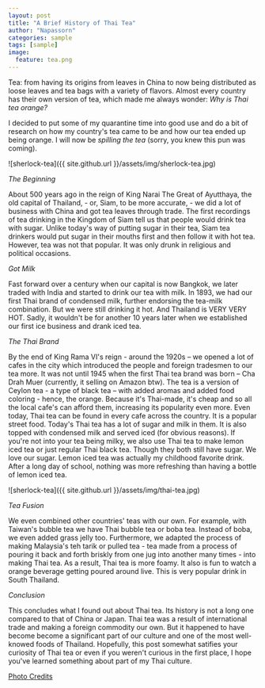 ```yaml
---
layout: post
title: "A Brief History of Thai Tea"
author: "Napassorn"
categories: sample
tags: [sample]
image:
  feature: tea.png
---
```

Tea: from having its origins from leaves in China to now being distributed as loose leaves and tea bags with a variety of flavors. Almost every country has their own version of tea, which made me always wonder: *Why is Thai tea orange?*

I decided to put some of my quarantine time into good use and do a bit of research on how my country's tea came to be and how our tea ended up being orange. I will now be *spilling the tea* (sorry, you knew this pun was coming).

![sherlock-tea]({{ site.github.url }}/assets/img/sherlock-tea.jpg)

*The Beginning*

About 500 years ago in the reign of King Narai The Great of Ayutthaya, the old capital of Thailand, - or, Siam, to be more accurate, - we did a lot of business with China and got tea leaves through trade. The first recordings of tea drinking in the Kingdom of Siam tell us that people would drink tea with sugar. Unlike today's way of putting sugar in their tea, Siam tea drinkers would put sugar in their mouths first and then follow it with hot tea. However, tea was not that popular. It was only drunk in religious and political occasions.

*Got Milk*

Fast forward over a century when our capital is now Bangkok, we later traded with India and started to drink our tea with milk. In 1893, we had our first Thai brand of condensed milk, further endorsing the tea-milk combination. But we were still drinking it hot. And Thailand is VERY VERY HOT. Sadly, it wouldn't be for another 10 years later when we established our first ice business and drank iced tea.

*The Thai Brand*

By the end of King Rama VI's reign - around the 1920s – we opened a lot of cafes in the city which introduced the people and foreign tradesmen to our tea more. It was not until 1945 when the first Thai tea brand was born – Cha Drah Muer (currently, it selling on Amazon btw). The tea is a version of Ceylon tea - a type of black tea – with added aromas and added food coloring - hence, the orange. Because it's Thai-made, it's cheap and so all the local cafe's can afford them, increasing its popularity even more. Even today, Thai tea can be found in every cafe across the country. It is a popular street food. Today's Thai tea has a lot of sugar and milk in them. It is also topped with condensed milk and served iced (for obvious reasons). If you're not into your tea being milky, we also use Thai tea to make lemon iced tea or just regular Thai black tea. Though they both still have sugar. We love our sugar. Lemon iced tea was actually my childhood favorite drink. After a long day of school, nothing was more refreshing than having a bottle of lemon iced tea.

![sherlock-tea]({{ site.github.url }}/assets/img/thai-tea.jpg)

*Tea Fusion*

We even combined other countries' teas with our own. For example, with Taiwan's bubble tea we have Thai bubble tea or boba tea. Instead of boba, we even added grass jelly too. Furthermore, we adapted the process of making Malaysia's teh tarik or pulled tea - tea made from a process of pouring it back and forth briskly from one jug into another many times - into making Thai tea. As a result, Thai tea is more foamy. It also is fun to watch a orange beverage getting poured around live. This is very popular drink in South Thailand.  

*Conclusion*

This concludes what I found out about Thai tea. Its history is not a long one compared to that of China or Japan. Thai tea was a result of international trade and making a foreign commodity our own. But it happened to have become become a significant part of our culture and one of the most well-knowed foods of Thailand.  Hopefully, this post somewhat satifies your curiosity of Thai tea or even if you weren't curious in the first place, I hope you've learned something about part of my Thai culture.

[Photo Credits](https://www.reddit.com/r/Sherlock/comments/5myy96/sherlocks_tea_set/)
